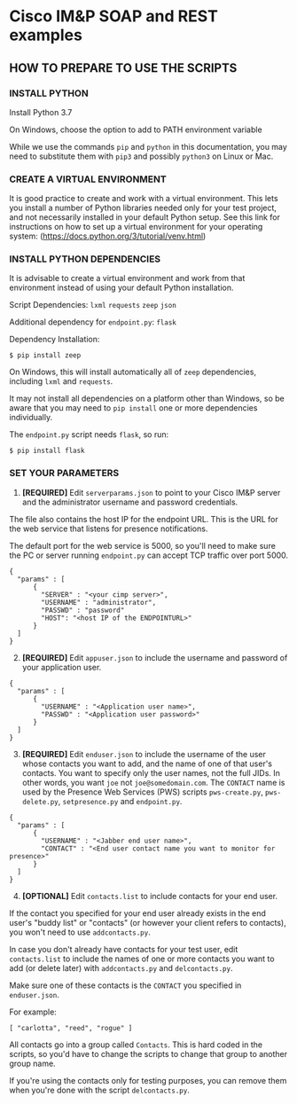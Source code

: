 # Cisco IM&P SOAP and REST examples



## HOW TO PREPARE TO USE THE SCRIPTS

### INSTALL PYTHON

Install Python 3.7

On Windows, choose the option to add to PATH environment variable

While we use the commands `pip` and `python` in this documentation,
you may need to substitute them with `pip3` and possibly `python3` on
Linux or Mac.

### CREATE A VIRTUAL ENVIRONMENT

It is good practice to create and work with a virtual environment.  This
lets you install a number of Python libraries needed only for your test
project, and not necessarily installed in your default Python setup.
See this link for instructions on how to set up a virtual environment
for your operating system: (https://docs.python.org/3/tutorial/venv.html)

### INSTALL PYTHON DEPENDENCIES

It is advisable to create a virtual environment and work from that environment
instead of using your default Python installation.

Script Dependencies:
    `lxml`
    `requests`
    `zeep`
    `json`

Additional dependency for `endpoint.py`:
    `flask`

Dependency Installation:

    $ pip install zeep

On Windows, this will install automatically all of `zeep` dependencies,
including `lxml` and `requests`.

It may not install all dependencies on a platform other than Windows,
so be aware that you may need to `pip install` one or more dependencies
individually.

The `endpoint.py` script needs `flask`, so run:

    $ pip install flask

### SET YOUR PARAMETERS

1. **[REQUIRED]** Edit `serverparams.json` to point to your Cisco IM&P
server and the administrator username and password credentials.  

The file also contains the host IP for the endpoint URL.  This is the
URL for the web service that listens for presence notifications.

The default port for the web service is 5000, so you'll need to make
sure the PC or server running `endpoint.py` can accept TCP traffic
over port 5000.  

```
{
  "params" : [
      {
        "SERVER" : "<your cimp server>",
        "USERNAME" : "administrator",
        "PASSWD" : "password"
        "HOST": "<host IP of the ENDPOINTURL>"
      }
  ]
}
```

2. **[REQUIRED]** Edit `appuser.json` to include the username and password
of your application user.  

```
{
  "params" : [
      {
        "USERNAME" : "<Application user name>",
        "PASSWD" : "<Application user password>"
      }
  ]
}
```

3. **[REQUIRED]** Edit `enduser.json` to include the username of the user whose
contacts you want to add, and the name of one of that user's contacts.
You want to specify only the user names, not the full JIDs.  In other words,
you want `joe` not `joe@somedomain.com`.  The `CONTACT` name is used by
the Presence Web Services (PWS) scripts `pws-create.py`, `pws-delete.py`,
`setpresence.py` and `endpoint.py`.

```
{
  "params" : [
      {
        "USERNAME" : "<Jabber end user name>",
        "CONTACT" : "<End user contact name you want to monitor for presence>"
      }
  ]
}
```

4. **[OPTIONAL]** Edit `contacts.list` to include contacts for your end user.

If the contact you specified for your end user already exists in
the end user's "buddy list" or "contacts" (or however your client
refers to contacts), you won't need to use `addcontacts.py`.  

In case you don't already have contacts for your test user, edit
`contacts.list` to include the names of one or more contacts you want
to add (or delete later) with `addcontacts.py` and `delcontacts.py`.

Make sure one of these contacts is the `CONTACT` you specified in
`enduser.json`.

For example:

```
[ "carlotta", "reed", "rogue" ]
```

All contacts go into a group called `Contacts`.  This is hard coded
in the scripts, so you'd have to change the scripts to change that
group to another group name.

If you're using the contacts only for testing purposes, you can remove
them when you're done with the script `delcontacts.py`.
